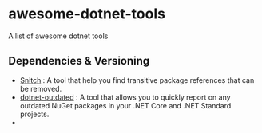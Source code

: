 # awesome-dotnet-tools
A list of awesome dotnet tools

## Dependencies & Versioning
- [Snitch](https://github.com/spectresystems/snitch) : A tool that help you find transitive package references that can be removed. 
- [dotnet-outdated](https://github.com/dotnet-outdated/dotnet-outdated) : A tool that allows you to quickly report on any outdated NuGet packages in your .NET Core and .NET Standard projects.
- 
